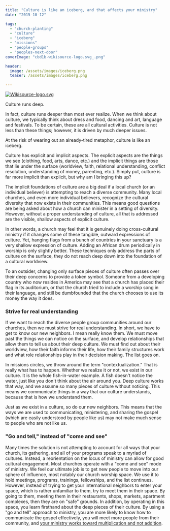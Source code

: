 ```yaml
---
title: "Culture is like an iceberg, and that affects your ministry"
date: "2015-10-12"

tags: 
  - "church-planting"
  - "culture"
  - "iceberg"
  - "missions"
  - "people-groups"
  - "peoples-next-door"
coverImage: "cbd1b-wikisource-logo.svg_.png"

header:
  image: /assets/images/iceberg.png
  teaser: /assets/images/iceberg.png

---
```


[![Wikisource-logo.svg](images/Wikisource-logo.svg_-286x300.png)](https://keelancook.files.wordpress.com/2020/08/cbd1b-wikisource-logo.svg_.png)

Culture runs deep.

In fact, culture runs deeper than most ever realize. When we think about culture, we typically think about dress and food, dancing and art, language and festivals. To be certain, these are all cultural activities. Culture is not less than these things; however, it is driven by much deeper issues.

At the risk of wearing out an already-tired metaphor, culture is like an iceberg.

Culture has explicit and implicit aspects. The explicit aspects are the things we see (clothing, food, arts, dance, etc.) and the implicit things are those that lie under the surface (worldview, faith, relational understanding, conflict resolution, understanding of money, parenting, etc.). Simply put, culture is far more implicit than explicit, but why am I bringing this up?

The implicit foundations of culture are a big deal if a local church (or an individual believer) is attempting to reach a diverse community. Many local churches, and even more individual believers, recognize the cultural diversity that now exists in their communities. This means good questions are being asked about how a church can minister in a setting of diversity. However, without a proper understanding of culture, all that is addressed are the visible, shallow aspects of explicit culture.

In other words, a church may feel that it is genuinely doing cross-cultural ministry if it changes some of these tangible, outward expressions of culture. Yet, hanging flags from a bunch of countries in your sanctuary is a very shallow expression of culture. Adding an African drum periodically in worship is only slightly better. These techniques only address the parts of culture on the surface, they do not reach deep down into the foundation of a cultural worldview.

To an outsider, changing only surface pieces of culture often passes over their deep concerns to provide a token symbol. Someone from a developing country who now resides in America may see that a church has placed their flag in its auditorium, or that the church tried to include a worship song in their language, and still be dumbfounded that the church chooses to use its money the way it does.

### Strive for real understanding

If we want to reach the diverse people group communities around our churches, then we must strive for real understanding. In short, we have to get to know our new neighbors. I mean really know them. We must move past the things we can notice on the surface, and develop relationships that allow them to tell us about their deep culture. We must find out about their worldview, how their faith informs their life, how their family structures work and what role relationships play in their decision making. The list goes on.

In missions circles, we throw around the term "contextualization." That is really what has to happen. Whether we realize it or not, we exist in our culture. It is the whole fish-in-water example. A fish doesn't notice the water, just like you don't think about the air around you. Deep culture works that way, and we assume so many pieces of culture without noticing. This means we communicate things in a way that our culture understands, because that is how we understand them.

Just as we exist in a culture, so do our new neighbors. This means that the ways we are used to communicating, ministering, and sharing the gospel (which are easily understood by people like us) may not make much sense to people who are not like us.

### "Go and tell," instead of "come and see"

Many times the solution is not attempting to account for all ways that your church, its gathering, and all of your programs speak to a myriad of cultures. Instead, a reorientation on the locus of ministry can allow for good cultural engagement. Most churches operate with a "come and see" mode of ministry. We feel our ultimate job is to get new people to move into our sphere of influence, most notably our church worship space. We use it to hold meetings, programs, trainings, fellowships, and the list continues. However, instead of trying to get your international neighbors to enter your space, which is rather unfamiliar to them, try to meet them in their space. By going to them, meeting them in their restaurants, shops, markets, apartment complexes, then they are on "safe" grounds. In addition, by operating in this space, you learn firsthand about the deep pieces of their culture. By using a "go and tell" approach to ministry, you are more likely to know how to communicate the gospel effectively, you will meet more people from their community, and [your ministry works toward multiplication and not addition](http://blog.keelancook.com/2015/10/a-multiplication-mindset-the-ministry-paradigm-your-church-may-be-missing.html).
